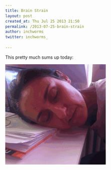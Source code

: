 ```yaml
---
title: Brain Strain
layout: post
created_at: Thu Jul 25 2013 21:50
permalink: /2013-07-25-brain-strain
author: inchworms
twitter: inchworms_

---
```


This pretty much sums up today:

![brain strain](/images/brainstrain.gif)

